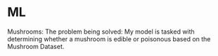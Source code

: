 # ML
Mushrooms: The problem being solved: My model is tasked with determining whether a mushroom is edible or poisonous based on the Mushroom Dataset.

